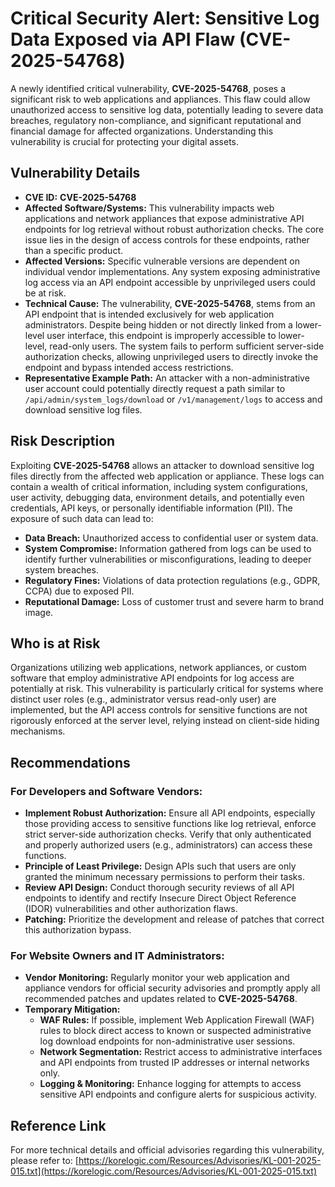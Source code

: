 # Critical Security Alert: Sensitive Log Data Exposed via API Flaw (**CVE-2025-54768**)

A newly identified critical vulnerability, **CVE-2025-54768**, poses a significant risk to web applications and appliances. This flaw could allow unauthorized access to sensitive log data, potentially leading to severe data breaches, regulatory non-compliance, and significant reputational and financial damage for affected organizations. Understanding this vulnerability is crucial for protecting your digital assets.

## Vulnerability Details

*   **CVE ID:** **CVE-2025-54768**
*   **Affected Software/Systems:** This vulnerability impacts web applications and network appliances that expose administrative API endpoints for log retrieval without robust authorization checks. The core issue lies in the design of access controls for these endpoints, rather than a specific product.
*   **Affected Versions:** Specific vulnerable versions are dependent on individual vendor implementations. Any system exposing administrative log access via an API endpoint accessible by unprivileged users could be at risk.
*   **Technical Cause:** The vulnerability, **CVE-2025-54768**, stems from an API endpoint that is intended exclusively for web application administrators. Despite being hidden or not directly linked from a lower-level user interface, this endpoint is improperly accessible to lower-level, read-only users. The system fails to perform sufficient server-side authorization checks, allowing unprivileged users to directly invoke the endpoint and bypass intended access restrictions.
*   **Representative Example Path:** An attacker with a non-administrative user account could potentially directly request a path similar to `/api/admin/system_logs/download` or `/v1/management/logs` to access and download sensitive log files.

## Risk Description

Exploiting **CVE-2025-54768** allows an attacker to download sensitive log files directly from the affected web application or appliance. These logs can contain a wealth of critical information, including system configurations, user activity, debugging data, environment details, and potentially even credentials, API keys, or personally identifiable information (PII). The exposure of such data can lead to:

*   **Data Breach:** Unauthorized access to confidential user or system data.
*   **System Compromise:** Information gathered from logs can be used to identify further vulnerabilities or misconfigurations, leading to deeper system breaches.
*   **Regulatory Fines:** Violations of data protection regulations (e.g., GDPR, CCPA) due to exposed PII.
*   **Reputational Damage:** Loss of customer trust and severe harm to brand image.

## Who is at Risk

Organizations utilizing web applications, network appliances, or custom software that employ administrative API endpoints for log access are potentially at risk. This vulnerability is particularly critical for systems where distinct user roles (e.g., administrator versus read-only user) are implemented, but the API access controls for sensitive functions are not rigorously enforced at the server level, relying instead on client-side hiding mechanisms.

## Recommendations

### For Developers and Software Vendors:

*   **Implement Robust Authorization:** Ensure all API endpoints, especially those providing access to sensitive functions like log retrieval, enforce strict server-side authorization checks. Verify that only authenticated and properly authorized users (e.g., administrators) can access these functions.
*   **Principle of Least Privilege:** Design APIs such that users are only granted the minimum necessary permissions to perform their tasks.
*   **Review API Design:** Conduct thorough security reviews of all API endpoints to identify and rectify Insecure Direct Object Reference (IDOR) vulnerabilities and other authorization flaws.
*   **Patching:** Prioritize the development and release of patches that correct this authorization bypass.

### For Website Owners and IT Administrators:

*   **Vendor Monitoring:** Regularly monitor your web application and appliance vendors for official security advisories and promptly apply all recommended patches and updates related to **CVE-2025-54768**.
*   **Temporary Mitigation:**
    *   **WAF Rules:** If possible, implement Web Application Firewall (WAF) rules to block direct access to known or suspected administrative log download endpoints for non-administrative user sessions.
    *   **Network Segmentation:** Restrict access to administrative interfaces and API endpoints from trusted IP addresses or internal networks only.
    *   **Logging & Monitoring:** Enhance logging for attempts to access sensitive API endpoints and configure alerts for suspicious activity.

## Reference Link

For more technical details and official advisories regarding this vulnerability, please refer to: [https://korelogic.com/Resources/Advisories/KL-001-2025-015.txt](https://korelogic.com/Resources/Advisories/KL-001-2025-015.txt)